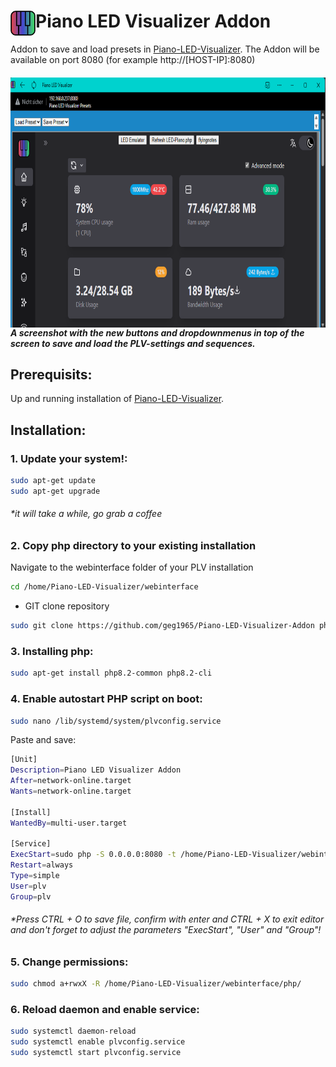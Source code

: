 # <a href="https://github.com/onlaj/Piano-LED-Visualizer"><img src="https://raw.githubusercontent.com/geg1965/Piano-LED-Visualizer-Addon/master/imgs/logo.svg" align="left" height="40" width="40" ></a> Piano LED Visualizer Addon
Addon to save and load presets in [Piano-LED-Visualizer](https://github.com/onlaj/Piano-LED-Visualizer). The Addon will be available on port 8080 (for example http://[HOST-IP]:8080)

##### <a href="url"><img src="https://raw.githubusercontent.com/geg1965/Piano-LED-Visualizer-Addon/master/imgs/screenshot.png" align="left" height="400" width="100%" ></a> A screenshot with the new buttons and dropdownmenus in top of the screen to save and load the PLV-settings and sequences.


## Prerequisits:

Up and running installation of [Piano-LED-Visualizer](https://github.com/onlaj/Piano-LED-Visualizer).

## Installation:

### 1. Update your system!:

```bash
sudo apt-get update
sudo apt-get upgrade
```
###### *it will take a while, go grab a coffee

### 2. Copy php directory to your existing installation

Navigate to the webinterface folder of your PLV installation

```bash
cd /home/Piano-LED-Visualizer/webinterface
```

- GIT clone repository

```bash
sudo git clone https://github.com/geg1965/Piano-LED-Visualizer-Addon php
```

### 3. Installing php:
```bash
sudo apt-get install php8.2-common php8.2-cli
```
### 4. Enable autostart PHP script on boot:

```bash
sudo nano /lib/systemd/system/plvconfig.service
```

Paste and save:

```bash
[Unit]
Description=Piano LED Visualizer Addon
After=network-online.target
Wants=network-online.target

[Install]
WantedBy=multi-user.target

[Service]
ExecStart=sudo php -S 0.0.0.0:8080 -t /home/Piano-LED-Visualizer/webinterface/php
Restart=always
Type=simple
User=plv
Group=plv
```
###### *Press CTRL + O to save file, confirm with enter and CTRL + X to exit editor and don't forget to adjust the parameters "ExecStart", "User" and "Group"! 

### 5. Change permissions:

```bash
sudo chmod a+rwxX -R /home/Piano-LED-Visualizer/webinterface/php/
```

### 6. Reload daemon and enable service:

```bash
sudo systemctl daemon-reload
sudo systemctl enable plvconfig.service
sudo systemctl start plvconfig.service
```

